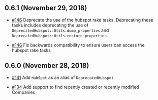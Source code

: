 ## 0.6.1 (November 29, 2018)

* [#146] Deprecate the use of the hubspot rake tasks. Deprecating these tasks
  includes deprecating the use of `DeprecatedHubspot::Utils.dump_properties` and
  `DeprecatedHubspot::Utils.restore_properties`.

[#146]: https://github.com/adimichele/hubspot-ruby/pull/146


* [#146] Fix backwards compatibility to ensure users can access the hubspot rake
  tasks

[#146]: https://github.com/adimichele/hubspot-ruby/pull/146

## 0.6.0 (November 28, 2018)

* [#141] Add `HubSpot` as an alias of `DeprecatedHubspot`

[#141]: https://github.com/adimichele/hubspot-ruby/pull/140

* [#134] Add support to find recently created or recently modified Companies

[#134]: https://github.com/adimichele/hubspot-ruby/pull/134
